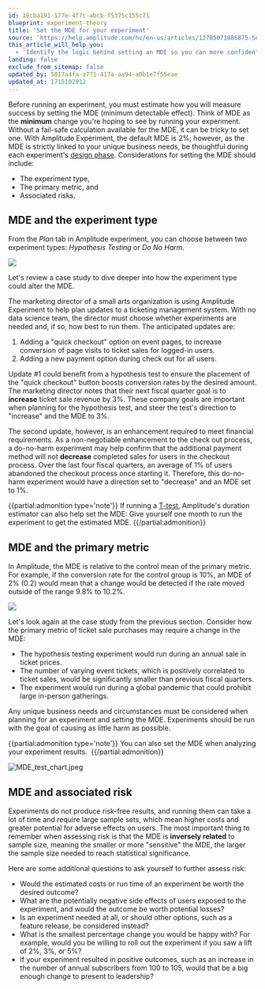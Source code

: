 ```yaml
---
id: 18cba191-177e-4f7c-abcb-f5375c155c71
blueprint: experiment-theory
title: 'Set the MDE for your experiment'
source: 'https://help.amplitude.com/hc/en-us/articles/12785071886875-Set-the-MDE-for-your-experiment'
this_article_will_help_you:
  - 'Identify the logic behind setting an MDE so you can more confidently run your experiment'
landing: false
exclude_from_sitemap: false
updated_by: 5817a4fa-a771-417a-aa94-a0b1e7f55eae
updated_at: 1715102912
---
```

Before running an experiment, you must estimate how you will measure success by setting the MDE (minimum detectable effect). Think of MDE as the **minimum** change you're hoping to see by running your experiment. Without a fail-safe calculation available for the MDE, it can be tricky to set one. With Amplitude Experiment, the default MDE is 2%; however, as the MDE is strictly linked to your unique business needs, be thoughtful during each experiment's [design phase](/experiment/workflow/define-goals). Considerations for setting the MDE should include:

* The experiment type,
* The primary metric, and
* Associated risks.

## MDE and the experiment type

From the *Plan* tab in Amplitude experiment, you can choose between two experiment types: *Hypothesis Testing* or *Do No Harm*. 

![](/output/img/experiment-theory/4EhALP5sorFVIbGa36oMowyvD9svSyDoADF8LRPmQYY6XEYCA5PahAG7op7j4yX_AqdJR5WQioWlmjNrqxgLjNnZAWCAX9xXS9l9O28EOo1Wvmn3kkCnunFyLkok3bVyDgBepzQOYDNyqjG19AmY7To)

Let's review a case study to dive deeper into how the experiment type could alter the MDE.

The marketing director of a small arts organization is using Amplitude Experiment to help plan updates to a ticketing management system. With no data science team, the director must choose whether experiments are needed and, if so, how best to run them. The anticipated updates are:

1. Adding a "quick checkout" option on event pages, to increase conversion of page visits to ticket sales for logged-in users.
2. Adding a new payment option during check out for all users.

Update #1 could benefit from a hypothesis test to ensure the placement of the "quick checkout" button boosts conversion rates by the desired amount. The marketing director notes that their next fiscal quarter goal is to **increase** ticket sale revenue by 3%. These company goals are important when planning for the hypothesis test, and steer the test's direction to "increase" and the MDE to 3%.

The second update, however, is an enhancement required to meet financial requirements. As a non-negotiable enhancement to the check out process, a do-no-harm experiment may help confirm that the additional payment method will not **decrease** completed sales for users in the checkout process. Over the last four fiscal quarters, an average of 1% of users abandoned the checkout process once starting it. Therefore, this do-no-harm experiment would have a direction set to "decrease" and an MDE set to 1%.

{{partial:admonition type='note'}}
If running a [T-test](/experiment/workflow/experiment-estimate-duration), Amplitude's duration estimator can also help set the MDE: Give yourself one month to run the experiment to get the estimated MDE.
{{/partial:admonition}}

## MDE and the primary metric

In Amplitude, the MDE is relative to the control mean of the primary metric. For example, if the conversion rate for the control group is 10%, an MDE of 2% (0.2) would mean that a change would be detected if the rate moved outside of the range 9.8% to 10.2%. 

![](/output/img/experiment-theory/iPjSCAikkvo1LS08hdcnUNMRTs0gBBf1uz637LtRMJ_qWxfemZrs2pXuG62AT5pv53jwIzvh3EEchljc24YO07xPv8zhV_Mwyf4T_mhohc2owmko0kMFUFjrS0fsfQVtGjwZnHRJvOteJccgvp9vs8Q)

Let's look again at the case study from the previous section. Consider how the primary metric of ticket sale purchases may require a change in the MDE:

* The hypothesis testing experiment would run during an annual sale in ticket prices.
* The number of varying event tickets, which is positively correlated to ticket sales, would be significantly smaller than previous fiscal quarters.
* The experiment would run during a global pandemic that could prohibit large in-person gatherings.

Any unique business needs and circumstances must be considered when planning for an experiment and setting the MDE. Experiments should be run with the goal of causing as little harm as possible.  

{{partial:admonition type='note'}}
 You can also set the MDE when analyzing your experiment results. 
{{/partial:admonition}}

![MDE_test_chart.jpeg](/output/img/experiment-theory/mde-test-chart-jpeg.jpeg)

## MDE and associated risk

Experiments do not produce risk-free results, and running them can take a lot of time and require large sample sets, which mean higher costs and greater potential for adverse effects on users. The most important thing to remember when assessing risk is that the MDE is **inversely related** to sample size, meaning the smaller or more "sensitive" the MDE, the larger the sample size needed to reach statistical significance. 

Here are some additional questions to ask yourself to further assess risk:

* Would the estimated costs or run time of an experiment be worth the desired outcome?
* What are the potentially negative side effects of users exposed to the experiment, and would the outcome be worth potential losses?
* Is an experiment needed at all, or should other options, such as a feature release, be considered instead?
* What is the smallest percentage change you would be happy with? For example, would you be willing to roll out the experiment if you saw a lift of 2%, 3%, or 5%?
* If your experiment resulted in positive outcomes, such as an increase in the number of annual subscribers from 100 to 105, would that be a big enough change to present to leadership?